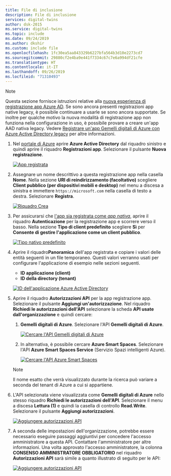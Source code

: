 ```yaml
---
title: File di inclusione
description: File di inclusione
services: digital-twins
author: dsk-2015
ms.service: digital-twins
ms.topic: include
ms.date: 09/24/2019
ms.author: dkshir
ms.custom: include file
ms.openlocfilehash: 1fc30ea5aa843329b6227bfa564b3d10e2273cd7
ms.sourcegitcommit: 29880cf2e4ba9e441f7334c67c7e6a994df21cfe
ms.translationtype: HT
ms.contentlocale: it-IT
ms.lasthandoff: 09/26/2019
ms.locfileid: "71310493"
---
```

>[!NOTE]
>Questa sezione fornisce istruzioni relative alla [nuova esperienza di registrazione app Azure AD](https://docs.microsoft.com/azure/active-directory/develop/quickstart-register-app). Se sono ancora presenti registrazioni app native legacy, è possibile continuare a usarle se sono ancora supportate. Se inoltre per qualche motivo la nuova modalità di registrazione app non funziona nella configurazione in uso, è possibile provare a creare un'app AAD nativa legacy. Vedere [Registrare un'app Gemelli digitali di Azure con Azure Active Directory legacy](../articles/digital-twins/how-to-use-legacy-aad.md) per altre informazioni. 

1. Nel [portale di Azure](https://portal.azure.com) aprire **Azure Active Directory** dal riquadro sinistro e quindi aprire il riquadro **Registrazioni app**. Selezionare il pulsante **Nuova registrazione**.

    [![App registrata](./media/digital-twins-permissions/aad-app-register.png)](./media/digital-twins-permissions/aad-app-register.png#lightbox)

1. Assegnare un nome descrittivo a questa registrazione app nella casella **Nome**. Nella sezione **URI di reindirizzamento (facoltativo)** scegliere **Client pubblico (per dispositivi mobili e desktop)** nel menu a discesa a sinistra e immettere `https://microsoft.com` nella casella di testo a destra. Selezionare **Registra**.

    [![Riquadro Crea](./media/digital-twins-permissions/aad-app-reg-create.png)](./media/digital-twins-permissions/aad-app-reg-create.png#lightbox)

1. Per assicurarsi che [l'app sia registrata come *app nativa*](https://docs.microsoft.com/azure/active-directory/develop/scenario-desktop-app-registration), aprire il riquadro **Autenticazione** per la registrazione app e scorrere verso il basso. Nella sezione **Tipo di client predefinito** scegliere **Sì** per **Consente di gestire l'applicazione come un client pubblico**. 

    [![Tipo nativo predefinito](./media/digital-twins-permissions/aad-app-default-native.png)](./media/digital-twins-permissions/aad-app-default-native.png#lightbox)

1.  Aprire il riquadro**Panoramica** dell'app registrata e copiare i valori delle entità seguenti in un file temporaneo. Questi valori verranno usati per configurare l'applicazione di esempio nelle sezioni seguenti.

    - **ID applicazione (client)**
    - **ID della directory (tenant)**

    [![ID dell'applicazione Azure Active Directory](./media/digital-twins-permissions/aad-app-reg-app-id.png)](./media/digital-twins-permissions/aad-app-reg-app-id.png#lightbox)

1. Aprire il riquadro **Autorizzazioni API** per la app registrazione app. Selezionare il pulsante **Aggiungi un'autorizzazione**. Nel riquadro **Richiedi le autorizzazioni dell'API** selezionare la scheda **API usate dall'organizzazione** e quindi cercare:
    
    1. **Gemelli digitali di Azure**. Selezionare l'API **Gemelli digitali di Azure**.

        [![Cercare l'API Gemelli digitali di Azure](./media/digital-twins-permissions/aad-aap-search-api-dt.png)](./media/digital-twins-permissions/aad-aap-search-api-dt.png#lightbox)

    1. In alternativa, è possibile cercare **Azure Smart Spaces**. Selezionare l'API **Azure Smart Spaces Service** (Servizio Spazi intelligenti Azure).

        [![Cercare l'API Azure Smart Spaces](./media/digital-twins-permissions/aad-app-search-api.png)](./media/digital-twins-permissions/aad-app-search-api.png#lightbox)

    > [!NOTE]
    > Il nome esatto che verrà visualizzato durante la ricerca può variare a seconda del tenant di Azure a cui si appartiene.

1. L'API selezionata viene visualizzata come **Gemelli digitali di Azure** nello stesso riquadro **Richiedi le autorizzazioni dell'API**. Selezionare il menu a discesa **Lettura (1)** e quindi la casella di controllo **Read.Write**. Selezionare il pulsante **Aggiungi autorizzazioni**.

    [![Aggiungere autorizzazioni API](./media/digital-twins-permissions/aad-app-req-permissions.png)](./media/digital-twins-permissions/aad-app-req-permissions.png#lightbox)

1. A seconda delle impostazioni dell'organizzazione, potrebbe essere necessario eseguire passaggi aggiuntivi per concedere l'accesso amministratore a questa API. Contattare l'amministratore per altre informazioni. Una volta approvato l'accesso amministratore, la colonna **CONSENSO AMMINISTRATORE OBBLIGATORIO** nel riquadro **Autorizzazioni API** sarà simile a quanto illustrato di seguito per le API:

    [![Aggiungere autorizzazioni API](./media/digital-twins-permissions/aad-app-admin-consent.png)](./media/digital-twins-permissions/aad-app-admin-consent.png#lightbox)

